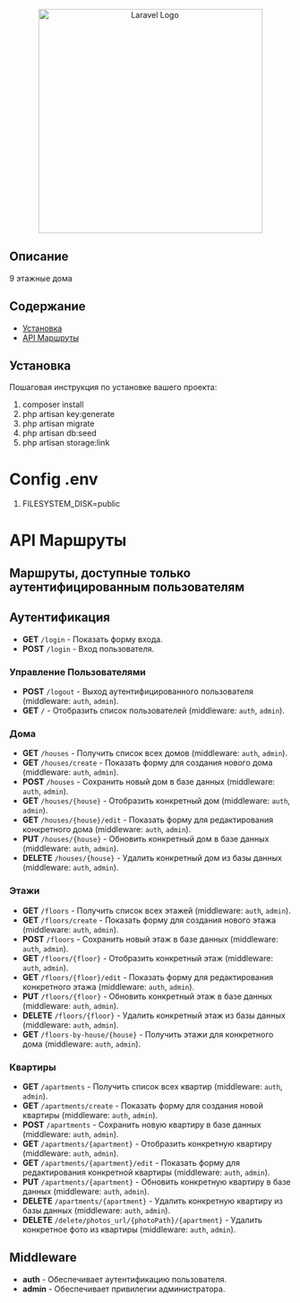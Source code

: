 <p align="center"><a href="https://laravel.com" target="_blank"><img src="https://raw.githubusercontent.com/laravel/art/master/logo-lockup/5%20SVG/2%20CMYK/1%20Full%20Color/laravel-logolockup-cmyk-red.svg" width="400" alt="Laravel Logo"></a></p>


## Описание
9 этажные дома

## Содержание
- [Установка](#установка)
- [API Маршруты](#APIМаршруты)

## Установка
Пошаговая инструкция по установке вашего проекта:
1. composer install
2. php artisan key:generate
3. php artisan migrate
4. php artisan db:seed
5. php artisan storage:link

# Config .env
1. FILESYSTEM_DISK=public

# API Маршруты

## Маршруты, доступные только аутентифицированным пользователям

## Аутентификация

- **GET** `/login` - Показать форму входа.
- **POST** `/login` - Вход пользователя.

### Управление Пользователями

- **POST** `/logout` - Выход аутентифицированного пользователя (middleware: `auth`, `admin`).
- **GET** `/` - Отобразить список пользователей (middleware: `auth`, `admin`).

### Дома

- **GET** `/houses` - Получить список всех домов (middleware: `auth`, `admin`).
- **GET** `/houses/create` - Показать форму для создания нового дома (middleware: `auth`, `admin`).
- **POST** `/houses` - Сохранить новый дом в базе данных (middleware: `auth`, `admin`).
- **GET** `/houses/{house}` - Отобразить конкретный дом (middleware: `auth`, `admin`).
- **GET** `/houses/{house}/edit` - Показать форму для редактирования конкретного дома (middleware: `auth`, `admin`).
- **PUT** `/houses/{house}` - Обновить конкретный дом в базе данных (middleware: `auth`, `admin`).
- **DELETE** `/houses/{house}` - Удалить конкретный дом из базы данных (middleware: `auth`, `admin`).

### Этажи

- **GET** `/floors` - Получить список всех этажей (middleware: `auth`, `admin`).
- **GET** `/floors/create` - Показать форму для создания нового этажа (middleware: `auth`, `admin`).
- **POST** `/floors` - Сохранить новый этаж в базе данных (middleware: `auth`, `admin`).
- **GET** `/floors/{floor}` - Отобразить конкретный этаж (middleware: `auth`, `admin`).
- **GET** `/floors/{floor}/edit` - Показать форму для редактирования конкретного этажа (middleware: `auth`, `admin`).
- **PUT** `/floors/{floor}` - Обновить конкретный этаж в базе данных (middleware: `auth`, `admin`).
- **DELETE** `/floors/{floor}` - Удалить конкретный этаж из базы данных (middleware: `auth`, `admin`).
- **GET** `/floors-by-house/{house}` - Получить этажи для конкретного дома (middleware: `auth`, `admin`).

### Квартиры

- **GET** `/apartments` - Получить список всех квартир (middleware: `auth`, `admin`).
- **GET** `/apartments/create` - Показать форму для создания новой квартиры (middleware: `auth`, `admin`).
- **POST** `/apartments` - Сохранить новую квартиру в базе данных (middleware: `auth`, `admin`).
- **GET** `/apartments/{apartment}` - Отобразить конкретную квартиру (middleware: `auth`, `admin`).
- **GET** `/apartments/{apartment}/edit` - Показать форму для редактирования конкретной квартиры (middleware: `auth`, `admin`).
- **PUT** `/apartments/{apartment}` - Обновить конкретную квартиру в базе данных (middleware: `auth`, `admin`).
- **DELETE** `/apartments/{apartment}` - Удалить конкретную квартиру из базы данных (middleware: `auth`, `admin`).
- **DELETE** `/delete/photos_url/{photoPath}/{apartment}` - Удалить конкретное фото из квартиры (middleware: `auth`, `admin`).

## Middleware

- **auth** - Обеспечивает аутентификацию пользователя.
- **admin** - Обеспечивает привилегии администратора.
